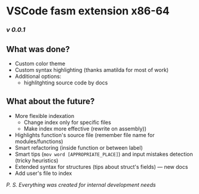 # VSCode fasm extension x86-64
### *v 0.0.1*
## What was done?
- Custom color theme
- Custom syntax highlighting (thanks amatilda for most of work)
- Additional options:
  - highlitghting source code by docs
## What about the future?
- More flexible indexation 
  - Change index only for specific files
  - Make index more effective (rewrite on assembly))
- Highlights function's source file (remember file name for modules/functions)
- Smart refactoring (inside function or between label)
- Smart tips (`mov word [APPROPRIATE_PLACE]`) and input mistakes detection (tricky heuristics)
- Extended syntax for structures (tips about struct's fields) — new docs
- Add user's file to index
  
*P. S. Everything was created for internal development needs*